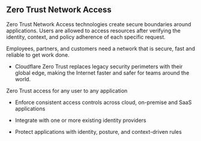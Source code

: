 ## Zero Trust Network Access

Zero Trust Network Access technologies create secure boundaries around applications. Users are allowed to access resources after verifying the identity, context, and policy adherence of each specific request.

Employees, partners, and customers need a network that is secure, fast and reliable to get work done.

- Cloudflare Zero Trust replaces legacy security perimeters with their global edge, making the Internet faster and safer for teams around the world.
 
 Zero Trust access for any user to any application
 
- Enforce consistent access controls across cloud, on-premise and SaaS applications

- Integrate with one or more existing identity providers

- Protect applications with identity, posture, and context-driven rules